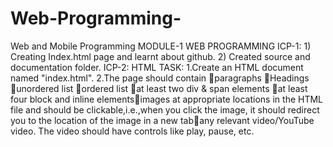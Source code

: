 # Web-Programming-

Web and Mobile Programming
MODULE-1 
WEB PROGRAMMING
ICP-1: 1) Creating Index.html page and learnt about github.
       2) Created source and documentation folder.
ICP-2: 
     HTML TASK:
     1.Create an HTML document named "index.html".
     2.The page should contain 
     paragraphs
     Headings
     unordered list
     ordered list
     at least two div & span elements
     at least four block and inline elementsimages at appropriate locations in the HTML file and should be clickable,i.e.,when you click the image, it should redirect you to the location of the image in a new tabany relevant video/YouTube video. The video should have controls like play, pause, etc.
